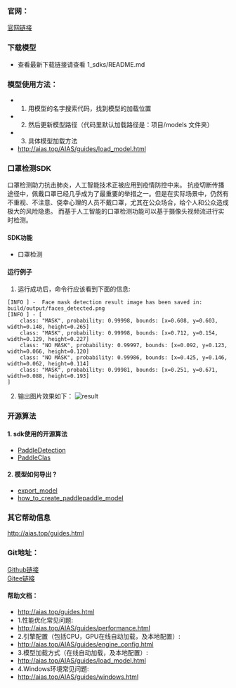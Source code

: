 ### 官网：
[官网链接](http://www.aias.top/)

### 下载模型
- 查看最新下载链接请查看 1_sdks/README.md

### 模型使用方法：
- 1. 用模型的名字搜索代码，找到模型的加载位置
- 2. 然后更新模型路径（代码里默认加载路径是：项目/models 文件夹）
- 3. 具体模型加载方法
- http://aias.top/AIAS/guides/load_model.html

### 口罩检测SDK
口罩检测助力抗击肺炎，人工智能技术正被应用到疫情防控中来。
抗疫切断传播途径中，佩戴口罩已经几乎成为了最重要的举措之一。但是在实际场景中，仍然有不重视、不注意、侥幸心理的人员不戴口罩，尤其在公众场合，给个人和公众造成极大的风险隐患。
而基于人工智能的口罩检测功能可以基于摄像头视频流进行实时检测。

#### SDK功能
- 口罩检测

#### 运行例子
1. 运行成功后，命令行应该看到下面的信息:
```text
[INFO ] -  Face mask detection result image has been saved in: build/output/faces_detected.png
[INFO ] - [
	class: "MASK", probability: 0.99998, bounds: [x=0.608, y=0.603, width=0.148, height=0.265]
	class: "MASK", probability: 0.99998, bounds: [x=0.712, y=0.154, width=0.129, height=0.227]
	class: "NO MASK", probability: 0.99997, bounds: [x=0.092, y=0.123, width=0.066, height=0.120]
	class: "NO MASK", probability: 0.99986, bounds: [x=0.425, y=0.146, width=0.062, height=0.114]
	class: "MASK", probability: 0.99981, bounds: [x=0.251, y=0.671, width=0.088, height=0.193]
]
```
2. 输出图片效果如下：
![result](https://aias-home.oss-cn-beijing.aliyuncs.com/AIAS/mask_sdk/face-masks.png)


### 开源算法
#### 1. sdk使用的开源算法
- [PaddleDetection](https://github.com/PaddlePaddle/PaddleDetection)
- [PaddleClas](https://github.com/PaddlePaddle/PaddleClas/blob/release%2F2.2/README_ch.md)

#### 2. 模型如何导出 ?
- [export_model](https://github.com/PaddlePaddle/PaddleDetection/blob/release%2F2.4/tools/export_model.py)
- [how_to_create_paddlepaddle_model](http://docs.djl.ai/docs/paddlepaddle/how_to_create_paddlepaddle_model_zh.html)


### 其它帮助信息
http://aias.top/guides.html


### Git地址：   
[Github链接](https://github.com/mymagicpower/AIAS)    
[Gitee链接](https://gitee.com/mymagicpower/AIAS)   


#### 帮助文档：
- http://aias.top/guides.html
- 1.性能优化常见问题:
- http://aias.top/AIAS/guides/performance.html
- 2.引擎配置（包括CPU，GPU在线自动加载，及本地配置）:
- http://aias.top/AIAS/guides/engine_config.html
- 3.模型加载方式（在线自动加载，及本地配置）:
- http://aias.top/AIAS/guides/load_model.html
- 4.Windows环境常见问题:
- http://aias.top/AIAS/guides/windows.html
